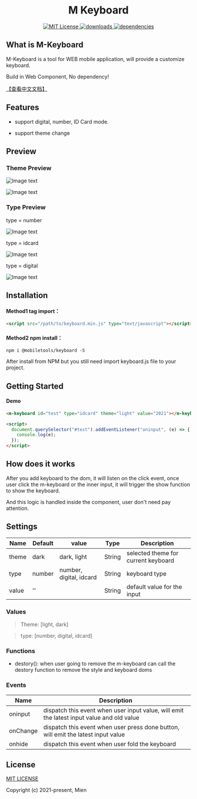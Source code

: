 <h1 align="center" >M Keyboard</h1>
<p align="center">
  <a href="https://github.com/mienhuang/keyboard/blob/master/LICENSE" title="LICENSE">
    <img src="https://img.shields.io/npm/l/express.svg" alt="MIT License">
  </a>
  <a href="" title="downloads">
    <img src="https://img.shields.io/badge/downloads-0-green.svg" alt="downloads">
  </a>
  <a href="" title="dependencies">
    <img src="https://img.shields.io/badge/dependencies-none-orange.svg" alt="dependencies">
  </a>
</p>

## What is M-Keyboard

M-Keyboard is a tool for WEB mobile application, will provide a customize keyboard.

Build in Web Component, No dependency!

[【查看中文文档】](https://github.com/mienhuang/keyboard/blob/master/docs/README-CN.md)

## Features

- support digital, number, ID Card mode.

- support theme change

## Preview

### Theme Preview

![Image text](https://github.com/mienhuang/keyboard/blob/main/docs/imgs/light.png?raw=true)

![Image text](https://github.com/mienhuang/keyboard/blob/main/docs/imgs/dark.png?raw=true)

### Type Preview

type = number

![Image text](https://github.com/mienhuang/keyboard/blob/main/docs/imgs/number.png?raw=true)

type = idcard

![Image text](https://github.com/mienhuang/keyboard/blob/main/docs/imgs/dark.png?raw=true)

type = digital

![Image text](https://github.com/mienhuang/keyboard/blob/main/docs/imgs/digital.png?raw=true)

## Installation

#### Method1 tag import：

```html
<script src="/path/to/keyboard.min.js" type="text/javascript"></script>
```

#### Method2 npm install：

```
npm i @mobiletools/keyboard -S
```

After install from NPM but you still need import keyboard.js file to your project.

## Getting Started

#### Demo

```html
<m-keyboard id="test" type="idcard" theme="light" value="2021"></m-keyboard>

<script>
  document.querySelector("#test").addEventListener("oninput", (e) => {
    console.log(e);
  });
</script>
```

## How does it works

After you add keyboard to the dom, it will listen on the click event,
once user click the m-keyboard or the inner input, it will trigger the show function to show the keyboard.

And this logic is handled inside the component, user don't need pay attention.

## Settings

| Name  | Default | value                   | Type   | Description                         |
| ----- | ------- | ----------------------- | ------ | ----------------------------------- |
| theme | dark    | dark, light             | String | selected theme for current keyboard |
| type  | number  | number, digital, idcard | String | keyboard type                       |
| value | ''      |                         | String | default value for the input         |

### Values

> Theme: [light, dark]

> type: [number, digital, idcard]

### Functions

- destory(): when user going to remove the m-keyboard can call the destory function to remove the style and keyboard doms

### Events

| Name     | Description                                                                               |
| -------- | ----------------------------------------------------------------------------------------- |
| oninput  | dispatch this event when user input value, will emit the latest input value and old value |
| onChange | dispatch this event when user press done button, will emit the latest input value         |
| onhide   | dispatch this event when user fold the keyboard                                           |

## License

[MIT LICENSE](https://github.com/mienhuang/keyboard/blob/main/LICENSE)

Copyright (c) 2021-present, Mien
